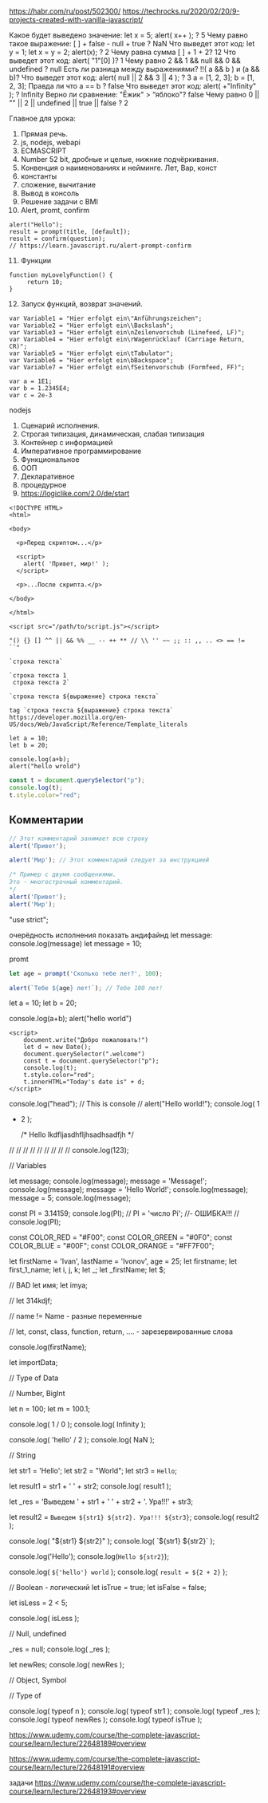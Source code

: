 #  

https://habr.com/ru/post/502300/
https://techrocks.ru/2020/02/20/9-projects-created-with-vanilla-javascript/


Какое будет выведено значение: let x = 5; alert( x++ ); ? 5
Чему равно такое выражение: [ ] + false - null + true ? NaN
Что выведет этот код: let y = 1; let x = y = 2; alert(x); ? 2
Чему равна сумма [ ] + 1 + 2? 12
Что выведет этот код: alert( "1"[0] )? 1
Чему равно 2 && 1 && null && 0 && undefined ? null
Есть ли разница между выражениями? !!( a && b ) и (a && b)?
Что выведет этот код: alert( null || 2 && 3 || 4 ); ? 3
a = [1, 2, 3]; b = [1, 2, 3]; Правда ли что a == b ? false
Что выведет этот код: alert( +"Infinity" ); ?  Infinity
Верно ли сравнение: "Ёжик" > “яблоко"?  false
Чему равно 0 || "" || 2 || undefined || true || falsе ? 2



Главное для урока:

1. Прямая речь.
2. js, nodejs, webapi
3. ECMASCRIPT
4. Number 52 bit, дробные и целые, нижние подчёркивания.
5. Конвенция о наименованиях и нейминге. Лет, Вар, конст
6. константы
7. сложение, вычитание
8. Вывод в консоль
9. Решение задачи с BMI
10. Alert, promt, confirm
 ```Js
 alert("Hello");
result = prompt(title, [default]);
result = confirm(question);
// https://learn.javascript.ru/alert-prompt-confirm
```
11. Функции
 ```Js
function myLovelyFunction() {
      return 10;
}
```
12. Запуск функций, возврат значений.

```Js
var Variable1 = "Hier erfolgt ein\"Anführungszeichen";
var Variable2 = "Hier erfolgt ein\\Backslash";
var Variable3 = "Hier erfolgt ein\nZeilenvorschub (Linefeed, LF)";
var Variable4 = "Hier erfolgt ein\rWagenrücklauf (Carriage Return, CR)";
var Variable5 = "Hier erfolgt ein\tTabulator";
var Variable6 = "Hier erfolgt ein\bBackspace";
var Variable7 = "Hier erfolgt ein\fSeitenvorschub (Formfeed, FF)";

var a = 1E1;
var b = 1.2345E4;
var c = 2e-3
```

nodejs

1. Сценарий исполнения.
2. Строгая типизация, динамическая, слабая типизация
3. Контейнер с информацией
4. Императивное программирование
5. Функциональное
7. ООП
8. Декларативное
9. процедурное
10. https://logiclike.com/2.0/de/start



```
<!DOCTYPE HTML>
<html>

<body>

  <p>Перед скриптом...</p>

  <script>
    alert( 'Привет, мир!' );
  </script>

  <p>...После скрипта.</p>

</body>

</html>
```


```
<script src="/path/to/script.js"></script>
```
```
"() {} [] ^^ || && %% __ -- ++ ** // \\ '' ~~ ;; :: ,, .. <> == !=  ``"
```
```
`строка текста`

`строка текста 1
 строка текста 2`

`строка текста ${выражение} строка текста`

tag `строка текста ${выражение} строка текста`
https://developer.mozilla.org/en-US/docs/Web/JavaScript/Reference/Template_literals
```

```
let a = 10;
let b = 20;

console.log(a+b);
alert("hello wrold")
```

```js
const t = document.querySelector("p");
console.log(t);
t.style.color="red";
```

## Комментарии

```js
// Этот комментарий занимает всю строку
alert('Привет');

alert('Мир'); // Этот комментарий следует за инструкцией

/* Пример с двумя сообщениями.
Это - многострочный комментарий.
*/
alert('Привет');
alert('Мир');
```

"use strict";

очерёдность исполнения
показать андифайнд
let message:
console.log(message)
let message = 10;


promt
```js
let age = prompt('Сколько тебе лет?', 100);

alert(`Тебе ${age} лет!`); // Тебе 100 лет!
```

let a = 10;
let b = 20;

console.log(a+b);
alert("hello world")

    <script>
        document.write("Добро пожаловать!")
        let d = new Date();
        document.querySelector(".welcome")
        const t = document.querySelector("p");
        console.log(t);
        t.style.color="red";
        t.innerHTML="Today's date is" + d;
    </script>


console.log("head"); // This is console
// alert("Hello world!");
console.log(
1
+ 2
  );

  /*
  Hello
  lkdfljasdhfljhsadhsadfjh
  */


// // // // // // // // // console.log(123);

// Variables

let message;
console.log(message);
message = 'Message!';
console.log(message);
message = 'Hello World!';
console.log(message);
message = 5;
console.log(message);

const PI = 3.14159;
console.log(PI);
// PI = 'число Pi'; //- ОШИБКА!!!
// console.log(PI);

const COLOR_RED = "#F00";
const COLOR_GREEN = "#0F0";
const COLOR_BLUE = "#00F";
const COLOR_ORANGE = "#FF7F00";


let firstName = 'Ivan', lastName = 'Ivonov', age = 25;
let firstname;
let first_1_name;
let i, j, k;
let _;
let _firstName;
let $;

// BAD
let имя;
let imya;

// let 314kdjf;

// name != Name - разные переменные

// let, const, class, function, return, .... - зарезервированные слова

console.log(firstName);

let importData;

// Type of Data

// Number, BigInt

let n = 100;
let m = 100.1;

console.log( 1 / 0 );
console.log( Infinity );

console.log( 'hello' / 2 );
console.log( NaN );

// String

let str1 = 'Hello';
let str2 = "World";
let str3 = `Hello`;

let result1 = str1 + ' ' + str2;
console.log( result1 );

let _res = 'Выведем ' + str1 + ' ' + str2 + '. Ура!!!' + str3;

let result2 = `Выведем ${str1} ${str2}. Ура!!! ${str3}`;
console.log( result2 );

console.log( "${str1} ${str2}" );
console.log( `${str1} ${str2}` );

console.log('Hello');
console.log(`Hello ${str2}`);

console.log( `${'hello'} world` );
console.log( `result = ${2 + 2}` );

// Boolean - логический
let isTrue = true;
let isFalse = false;

let isLess = 2 < 5;

console.log( isLess );

// Null, undefined

_res = null;
console.log( _res );

let newRes;
console.log( newRes );

// Object, Symbol

// Type of

console.log( typeof n );
console.log( typeof str1 );
console.log( typeof _res );
console.log( typeof newRes );
console.log( typeof isTrue );






https://www.udemy.com/course/the-complete-javascript-course/learn/lecture/22648189#overview

https://www.udemy.com/course/the-complete-javascript-course/learn/lecture/22648191#overview

задачи https://www.udemy.com/course/the-complete-javascript-course/learn/lecture/22648193#overview
